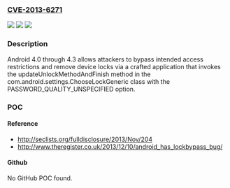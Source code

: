 ### [CVE-2013-6271](https://cve.mitre.org/cgi-bin/cvename.cgi?name=CVE-2013-6271)
![](https://img.shields.io/static/v1?label=Product&message=n%2Fa&color=blue)
![](https://img.shields.io/static/v1?label=Version&message=n%2Fa&color=blue)
![](https://img.shields.io/static/v1?label=Vulnerability&message=n%2Fa&color=brighgreen)

### Description

Android 4.0 through 4.3 allows attackers to bypass intended access restrictions and remove device locks via a crafted application that invokes the updateUnlockMethodAndFinish method in the com.android.settings.ChooseLockGeneric class with the PASSWORD_QUALITY_UNSPECIFIED option.

### POC

#### Reference
- http://seclists.org/fulldisclosure/2013/Nov/204
- http://www.theregister.co.uk/2013/12/10/android_has_lockbypass_bug/

#### Github
No GitHub POC found.

